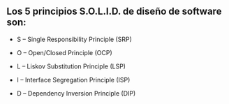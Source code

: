 ## Los 5 principios S.O.L.I.D. de diseño de software son:


* S – Single Responsibility Principle (SRP)

* O – Open/Closed Principle (OCP)

* L – Liskov Substitution Principle (LSP)

* I – Interface Segregation Principle (ISP)

* D – Dependency Inversion Principle (DIP)